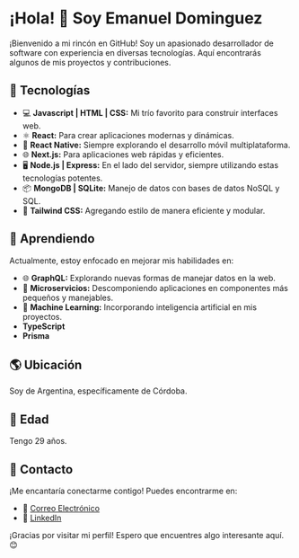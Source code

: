 # ¡Hola! 👋 Soy Emanuel Dominguez

¡Bienvenido a mi rincón en GitHub! Soy un apasionado desarrollador de software con experiencia en diversas tecnologías. Aquí encontrarás algunos de mis proyectos y contribuciones.

## 🚀 Tecnologías

- 💻 **Javascript | HTML | CSS:** Mi trío favorito para construir interfaces web.
- ⚛️ **React:** Para crear aplicaciones modernas y dinámicas.
- 📱 **React Native:** Siempre explorando el desarrollo móvil multiplataforma.
- 🌐 **Next.js:** Para aplicaciones web rápidas y eficientes.
- 🖥️ **Node.js | Express:** En el lado del servidor, siempre utilizando estas tecnologías potentes.
- 📦 **MongoDB | SQLite:** Manejo de datos con bases de datos NoSQL y SQL.
- 🎨 **Tailwind CSS:** Agregando estilo de manera eficiente y modular.

## 🌱 Aprendiendo

Actualmente, estoy enfocado en mejorar mis habilidades en:

- 🌐 **GraphQL:** Explorando nuevas formas de manejar datos en la web.
- 🚀 **Microservicios:** Descomponiendo aplicaciones en componentes más pequeños y manejables.
- 🤖 **Machine Learning:** Incorporando inteligencia artificial en mis proyectos.
-    **TypeScript**
-    **Prisma**
## 🌎 Ubicación

Soy de Argentina, específicamente de Córdoba.

## 🎂 Edad

Tengo 29 años.

## 🤝 Contacto

¡Me encantaría conectarme contigo! Puedes encontrarme en:

- 📧 [Correo Electrónico](mailto:manudeev7@gmail.com)
- 💼 [LinkedIn](https://www.linkedin.com/in/emanuel-dominguez-477abb178/)

¡Gracias por visitar mi perfil! Espero que encuentres algo interesante aquí. 😊


